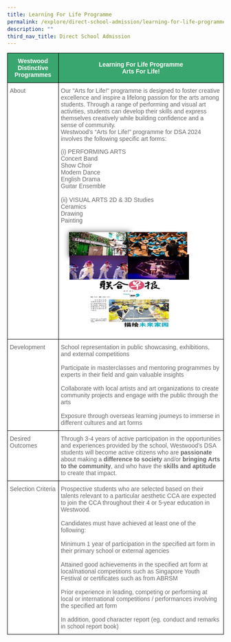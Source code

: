```yaml
---
title: Learning For Life Programme
permalink: /explore/direct-school-admission/learning-for-life-programme/
description: ""
third_nav_title: Direct School Admission
---
```

<style type="text/css">
.tg  {border-collapse:collapse;border-spacing:0;}
.tg td{border-color:black;border-style:solid;border-width:1px;font-family:Arial, sans-serif;font-size:14px;
  overflow:hidden;padding:10px 5px;word-break:normal;}
.tg th{border-color:black;border-style:solid;border-width:1px;font-family:Arial, sans-serif;font-size:14px;
  font-weight:normal;overflow:hidden;padding:10px 5px;word-break:normal;}
.tg .tg-k0s0{background-color:#3AA66F;color:#FFF;font-weight:bold;text-align:center;vertical-align:middle}
.tg .tg-zqva{background-color:#FFF;color:#666;text-align:left;vertical-align:top}
.tg .tg-cmm0{background-color:#FFF;color:#666;text-align:left;vertical-align:top}
</style>
<table class="tg">
<thead>
  <tr>
    <th class="tg-k0s0"><span style="color:#FFF;background-color:#3AA66F">Westwood Distinctive Programmes</span></th>
    <th class="tg-k0s0"><span style="color:#FFF;background-color:#3AA66F">Learning For Life Programme<br>Arts For Life!<br></span></th>
  </tr>
</thead>
<tbody>
	<tr>
    <td class="tg-zqva">About</td>
    <td class="tg-cmm0">Our "Arts for Life!" programme is designed to foster creative excellence and inspire a lifelong passion for the arts among students. Through a range of performing and visual art activities, students can develop their skills and express themselves creatively while building confidence and a sense of community. <br>Westwood’s “Arts for Life!” programme for DSA 2024 involves the following specific art forms:

(i)	PERFORMING ARTS<br>
Concert Band<br>
Show Choir<br>
Modern Dance<br>
English Drama<br>
Guitar Ensemble<br><br>
(ii)	VISUAL ARTS
2D &amp; 3D Studies<br>
Ceramics<br>
Drawing<br>
Painting<br><img width="80%" src="/images/dsa%20llp3.png">
		</td>
  </tr>
  <tr>
    <td class="tg-zqva">Development</td><td class="tg-cmm0">
School representation in public showcasing, exhibitions, and external competitions<br><br>
Participate in masterclasses and mentoring programmes by experts in their field and gain valuable insights<br><br>
Collaborate with local artists and art organizations to create community projects and engage with the public through the arts<br><br>
Exposure through overseas learning journeys to immerse in different cultures and art forms<br></td>
  </tr>
	 <tr><td class="tg-zqva">Desired Outcomes</td>
    <td class="tg-cmm0">
Through 3-4 years of active participation in the opportunities and experiences provided by the school, Westwood’s DSA students will become active citizens who are <b>passionate</b> about making a <b>difference to society</b> and/or <b>bringing Arts to the community</b>, and who have the <b>skills and aptitude</b> to create that impact.
			</td></tr><tr><td class="tg-zqva">Selection Criteria</td>
    <td class="tg-cmm0">Prospective students who are selected based on their talents relevant to a particular aesthetic CCA are expected to join the CCA throughout their 4 or 5-year education in Westwood. <br><br>Candidates must have achieved at least one of the following:<br><br>
Minimum 1 year of participation in the specified art form in their primary school or external agencies<br><br>
Attained good achievements in the specified art form at local/national competitions such as Singapore Youth Festival or certificates such as from ABRSM<br><br>
Prior experience in leading, competing or performing at local or international competitions / performances involving the specified art form<br><br>
In addition, good character report (eg. conduct and remarks in school report book)<br>
</td></tr></tbody>
</table>